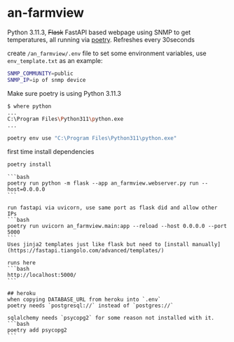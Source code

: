# an-farmview

Python 3.11.3, ~~Flask~~ FastAPI based webpage using SNMP to get temperatures, all running via [poetry](https://python-poetry.org/).
Refreshes every 30seconds


create `/an_farmview/.env` file to set some environment variables, use `env_template.txt` as an example:
```bash
SNMP_COMMUNITY=public
SNMP_IP=ip of snmp device
```

Make sure poetry is using Python 3.11.3

```bash
$ where python
...
C:\Program Files\Python311\python.exe
...
```

```bash
poetry env use "C:\Program Files\Python311\python.exe"
```

first time install dependencies
```bash
poetry install
```

~~~run the flask app (with `--debug` for dev)~~~
```bash
poetry run python -m flask --app an_farmview.webserver.py run --host=0.0.0.0
```

run fastapi via uvicorn, use same port as flask did and allow other IPs
```bash
poetry run uvicorn an_farmview.main:app --reload --host 0.0.0.0 --port 5000
```
Uses jinja2 templates just like flask but need to [install manually](https://fastapi.tiangolo.com/advanced/templates/) 

runs here
```bash
http://localhost:5000/
```

## heroku
when copying DATABASE_URL from heroku into `.env`
poetry needs `postgresql://` instead of `postgres://`

sqlalchemy needs `psycopg2` for some reason not installed with it.
```bash
poetry add psycopg2
```